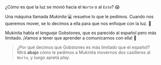 <gs-toolbox toolbox-url="https://raw.githubusercontent.com/MumukiProject/mumuki-guia-gobstones-primeros-programas-kids/master/toolbox.xml"></gs-toolbox>

¿Cómo es que la luz se movió hacia el `Norte` o al `Este`? :scream: 

Una máquina llamada _Mukinita_ :computer: resuelve lo que le pedimos. Cuando nos queremos mover, se lo decimos a ella para que nos enfoque con la luz. :flashlight:  

Mukinita habla el _lenguaje_ Gobstones, que es parecido al español pero más limitado. ¡Vamos a tener que aprender a comunicarnos con ella! :raising_hand:

> ¿Por qué decimos que Gobstones es más limitado que el español? Mirá **abajo** cómo le pedimos a Mukinita movernos dos casilleros al `Norte`, y luego apretá _play_. 
